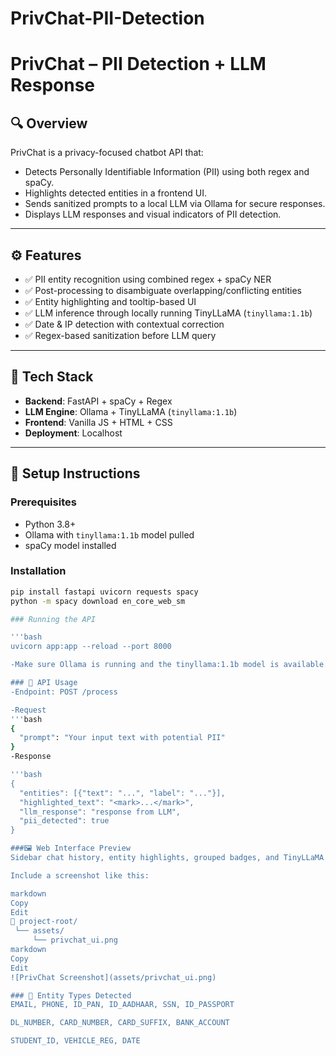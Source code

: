 # PrivChat-PII-Detection

# PrivChat – PII Detection + LLM Response

## 🔍 Overview

PrivChat is a privacy-focused chatbot API that:

- Detects Personally Identifiable Information (PII) using both regex and spaCy.
- Highlights detected entities in a frontend UI.
- Sends sanitized prompts to a local LLM via Ollama for secure responses.
- Displays LLM responses and visual indicators of PII detection.

---

## ⚙️ Features

- ✅ PII entity recognition using combined regex + spaCy NER  
- ✅ Post-processing to disambiguate overlapping/conflicting entities  
- ✅ Entity highlighting and tooltip-based UI  
- ✅ LLM inference through locally running TinyLLaMA (`tinyllama:1.1b`)  
- ✅ Date & IP detection with contextual correction  
- ✅ Regex-based sanitization before LLM query  

---

## 🧱 Tech Stack

- **Backend**: FastAPI + spaCy + Regex  
- **LLM Engine**: Ollama + TinyLLaMA (`tinyllama:1.1b`)  
- **Frontend**: Vanilla JS + HTML + CSS  
- **Deployment**: Localhost  

---

## 🚀 Setup Instructions

### Prerequisites

- Python 3.8+  
- Ollama with `tinyllama:1.1b` model pulled  
- spaCy model installed  

### Installation

```bash
pip install fastapi uvicorn requests spacy
python -m spacy download en_core_web_sm

### Running the API

'''bash
uvicorn app:app --reload --port 8000

-Make sure Ollama is running and the tinyllama:1.1b model is available.

### 📁 API Usage
-Endpoint: POST /process

-Request
'''bash
{
  "prompt": "Your input text with potential PII"
}
-Response

'''bash
{
  "entities": [{"text": "...", "label": "..."}],
  "highlighted_text": "<mark>...</mark>",
  "llm_response": "response from LLM",
  "pii_detected": true
}

###🖼️ Web Interface Preview
Sidebar chat history, entity highlights, grouped badges, and TinyLLaMA responses in action.

Include a screenshot like this:

markdown
Copy
Edit
📂 project-root/
 └── assets/
     └── privchat_ui.png
markdown
Copy
Edit
![PrivChat Screenshot](assets/privchat_ui.png)

### 📌 Entity Types Detected
EMAIL, PHONE, ID_PAN, ID_AADHAAR, SSN, ID_PASSPORT

DL_NUMBER, CARD_NUMBER, CARD_SUFFIX, BANK_ACCOUNT

STUDENT_ID, VEHICLE_REG, DATE


